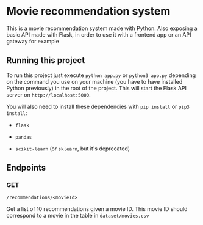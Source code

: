 # Movie recommendation system

This is a movie recommendation system made with Python. Also exposing a basic API made with Flask, in order to use it with a frontend app or an API gateway for example

## Running this project

To run this project just execute `python app.py` or `python3 app.py` depending on the command you use on your machine (you have to have installed Python previously) in the root of the project. This will start the Flask API server on `http://localhost:5000`.

You will also need to install these dependencies with `pip install` or `pip3 install`:

- `flask`

- `pandas`

- `scikit-learn` (or `sklearn`, but it's deprecated)

## Endpoints

### GET

```
/recommendations/<movieId>
```

Get a list of 10 recommendations given a movie ID. This movie ID should correspond to a movie in the table in `dataset/movies.csv`
